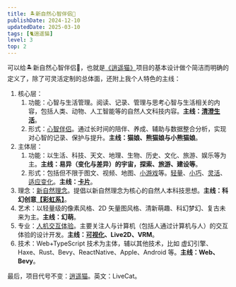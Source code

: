 ```yaml
---
title: 🏝新自然心智伴侣🧚
publishDate: 2024-12-10
updatedDate: 2025-03-10
tags: [🐈逍遥猫]
level: 3
top: 2
---
```


可以给🏝新自然心智伴侣🧚，也就是[《逍遥猫》](/posts/filter/all-🐈逍遥猫)项目的基本设计做个简洁而明确的定义了，除了可灵活定制的总体面，还附上我个人特色的主线：

1. 核心层：
    1. 功能：心智与生活管理。阅读、记录、管理与思考心智与生活相关的内容，包括人类、动物、人工智能等的自然人文科技内容。**主线：[清澄生活](/posts/20250306-clear-life)**。
    2. 形式：[心智伴侣](/posts/filter/all-🐈逍遥猫)。通过长时间的陪伴、养成、辅助与数据整合分析，实现对心智的记录、保护与提升。**主线：猫娘、熊猫娘与小熊猫娘**。
2. 主体层：
    1. 功能：以生活、科技、天文、地理、生物、历史、文化、旅游、娱乐等为主。**主线：易异（变化与差异）的宇宙，探索、旅游、建设等**。
    2. 形式：包括但不限于图文、视频、地图、[小游戏](/posts/filter/all-🎮游戏)等。[轻量](/posts/20241017-lightweight-software)、[小巧](/posts/20240920-action-page)、[灵活](/posts/20250222-live-soft)、[适应变化](/posts/20250119-change-oriented)。**主线：[卡片](/posts/20240625-card-ui/)**。
3. 理念：[新自然理念](https://blog.lushisang.com/xyy/filter/all-🏝新自然)。提倡以新自然理念为核心的自然人本科技思想。**主线：科幻创意[【彩虹系】](/posts/20240715a-start-rainbow-system)**。
4. 艺术：以轻量级的像素风格、2D 矢量图风格、清新萌趣、科幻梦幻、复古未来为主。**主线：幻萌**。
5. 专业：[人机交互体验](/posts/filter/all-💓体验)。主要关注人与计算机（包括人通过计算机与人）的交互体验的设计开发。**主线：[可视化](/posts/20250309-vis-as-tech-anchor)、Live2D、VRM**。
6. 技术：Web+TypeScript 技术为主体，辅以其他技术，比如 虚幻引擎、Haxe、Rust、Bevy、ReactNative、Apple、Android 等。**主线：Web、Bevy**。

最后，项目代号不变：[逍遥猫](/posts/filter/all-🐈逍遥猫)。英文：LiveCat。
